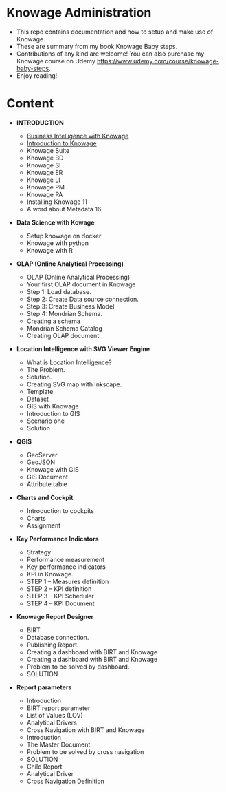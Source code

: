 # Knowage Administration
* This repo contains documentation and how to setup and make use of Knowage.
* These are summary from my book Knowage Baby steps.
* Contributions of any kind are welcome! You can also purchase my Knowage course on Udemy https://www.udemy.com/course/knowage-baby-steps.
* Enjoy reading!

# Content
+ **INTRODUCTION**	
  + [Business Intelligence with Knowage](https://github.com/xogutu/knowage/blob/main/Introduction/Business_Intelligence.md)
  + [Introduction to Knowage](https://github.com/xogutu/knowage/blob/main/Introduction/Introduction_to_Knowage.md)	
  + Knowage Suite	
  + Knowage BD	
  + Knowage SI	
  + Knowage ER	
  + Knowage LI	
  + Knowage PM	
  + Knowage PA
  + Installing Knowage	11
  + A word about Metadata	16
 
+ **Data Science with Kowage**	
  + Setup knowage on docker	
  + Knowage with python	
  + Knowage with R	
  
+ **OLAP (Online Analytical Processing)**
  + OLAP (Online Analytical Processing)	
  + Your first OLAP document in Knowage	
  + Step 1: Load database.	
  + Step 2: Create Data source connection.	
  + Step 3: Create Business Model	
  + Step 4: Mondrian Schema.	
  + Creating a schema	
  + Mondrian Schema Catalog	
  + Creating OLAP document
 
+ **Location Intelligence with SVG Viewer Engine**
  + What is Location Intelligence?	
  + The Problem.	
  + Solution.	
  + Creating SVG map with Inkscape.	
  + Template	
  + Dataset	
  + GIS with Knowage	
  + Introduction to GIS	
  + Scenario one	
  + Solution

+ **QGIS**	
  + GeoServer
  + GeoJSON	
  + Knowage with GIS	
  + GIS Document	
  + Attribute table	

+ **Charts and Cockpit**
  + Introduction to cockpits
  + Charts	
  + Assignment

+ **Key Performance Indicators**
  + Strategy
  + Performance measurement
  + Key performance indicators
  + KPI in Knowage.
  + STEP 1 – Measures definition
  + STEP 2 – KPI definition
  + STEP 3 – KPI Scheduler
  + STEP 4 – KPI Document

+ **Knowage Report Designer**
  + BIRT	
  + Database connection.	
  + Publishing Report.	
  + Creating a dashboard with BIRT and Knowage	
  + Creating a dashboard with BIRT and Knowage	
  + Problem to be solved by dashboard.	
  + SOLUTION

+ **Report parameters**
  + Introduction
  + BIRT report parameter	
  + List of Values (LOV)	
  + Analytical Drivers	
  + Cross Navigation with BIRT and Knowage	
  + Introduction	
  + The Master Document
  + Problem to be solved by cross navigation
  + SOLUTION
  + Child Report
  + Analytical Driver
  + Cross Navigation Definition
